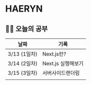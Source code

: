 # HAERYN
<h2>✍🏻 오늘의 공부</h2>

| 날짜         | 기록 |
|------------ | -- |
| 3/13 (1일차) | Next.js란? |
| 3/14 (2일차) | Next.js 실행해보기 |
| 3/15 (3일차) | 서버사이드랜더링 |
|             |  |